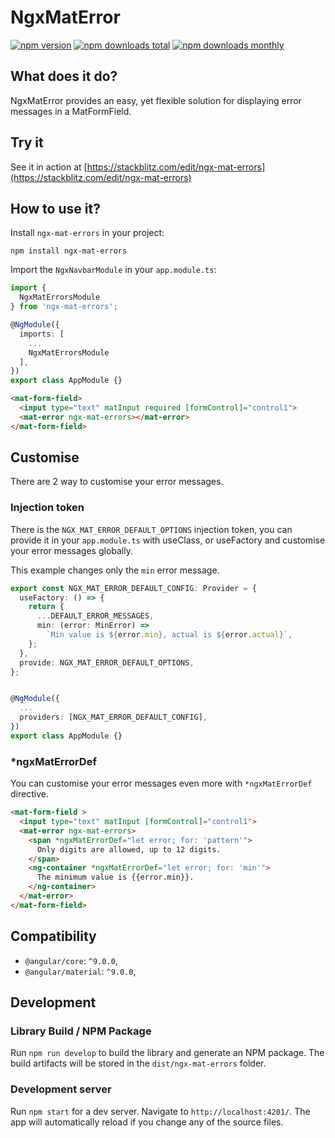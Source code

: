 # NgxMatError

[![npm version](https://img.shields.io/npm/v/ngx-mat-errors.svg?style=flat-square)](https://www.npmjs.com/package/ngx-mat-errors)
[![npm downloads total](https://img.shields.io/npm/dt/ngx-mat-errors.svg?style=flat-square)](https://www.npmjs.com/package/ngx-mat-errors)
[![npm downloads monthly](https://img.shields.io/npm/dm/ngx-mat-errors.svg?style=flat-square)](https://www.npmjs.com/package/ngx-mat-errors)

## What does it do?

NgxMatError provides an easy, yet flexible solution for displaying error messages in a MatFormField.

## Try it
See it in action at [https://stackblitz.com/edit/ngx-mat-errors](https://stackblitz.com/edit/ngx-mat-errors)


## How to use it?
Install `ngx-mat-errors` in your project:
```
npm install ngx-mat-errors
```

Import the `NgxNavbarModule` in your `app.module.ts`:
```typescript
import {
  NgxMatErrorsModule
} from 'ngx-mat-errors';

@NgModule({
  imports: [
    ...
    NgxMatErrorsModule
  ],
})
export class AppModule {}
```

```html
<mat-form-field>
  <input type="text" matInput required [formControl]="control1">
  <mat-error ngx-mat-errors></mat-error>
</mat-form-field>
```

## Customise

There are 2 way to customise your error messages.

### Injection token

There is the `NGX_MAT_ERROR_DEFAULT_OPTIONS` injection token, you can provide it in your `app.module.ts` with useClass, or useFactory and customise your error messages globally.

This example changes only the `min` error message. 
```typescript
export const NGX_MAT_ERROR_DEFAULT_CONFIG: Provider = {
  useFactory: () => {
    return {
      ...DEFAULT_ERROR_MESSAGES,
      min: (error: MinError) =>
        `Min value is ${error.min}, actual is ${error.actual}`,
    };
  },
  provide: NGX_MAT_ERROR_DEFAULT_OPTIONS,
};


@NgModule({
  ...
  providers: [NGX_MAT_ERROR_DEFAULT_CONFIG],
})
export class AppModule {}
```

### *ngxMatErrorDef
You can customise your error messages even more with `*ngxMatErrorDef` directive.

```html
<mat-form-field >
  <input type="text" matInput [formControl]="control1">
  <mat-error ngx-mat-errors>
    <span *ngxMatErrorDef="let error; for: 'pattern'">
      Only digits are allowed, up to 12 digits.
    </span>
    <ng-container *ngxMatErrorDef="let error; for: 'min'">
      The minimum value is {{error.min}}.
    </ng-container>
  </mat-error>
</mat-form-field>
```

## Compatibility

* `@angular/core`: `^9.0.0`,
* `@angular/material`: `^9.0.0`,

## Development

### Library Build / NPM Package
Run `npm run develop` to build the library and generate an NPM package. 
The build artifacts will be stored in the `dist/ngx-mat-errors` folder.

### Development server

Run `npm start` for a dev server. Navigate to `http://localhost:4201/`. The app will automatically reload if you change any of the source files.

